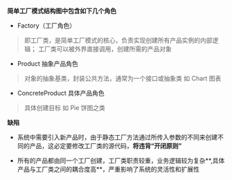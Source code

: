 **简单工厂模式结构图中包含如下几个角色**

* Factory（工厂角色）
> 即工厂类，是简单工厂模式的核心，负责实现创建所有产品实例的内部逻辑；
>工厂类可以被外界直接调用，创建所需的产品对象

* Product 抽象产品角色
> 对象的抽象基类，封装公共方法，通常为一个接口或抽象类
> 如 Chart 图表

* ConcreteProduct 具体产品角色
> 具体创建目标 如 Pie 饼图之类

**缺陷**
* 系统中需要引入新产品时，由于静态工厂方法通过所传入参数的不同来创建不同的产品，这必定要修改工厂类的源代码，**将违背“开闭原则”**

* 所有的产品都由同一个工厂创建，工厂类职责较重，业务逻辑较为复杂**,具体产品与工厂类之间的耦合度高**，严重影响了系统的灵活性和扩展性